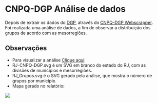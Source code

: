 # CNPQ-DGP Análise de dados

Depois de extrair os dados do [DGP](http://dgp.cnpq.br/dgp/faces/consulta/consulta_parametrizada.jsf), através do [CNPQ-DGP Webscrapper](https://github.com/fao89/DGP-Data-Extraction). Foi realizada uma análise de dados, a fim de observar a distribuição dos grupos de acordo com as mesorregiões.


## Observações

* Para visualizar a análise [Clique aqui](https://fao89.github.io/DGP-Data-Visualization/Visual_DGP.html)
* RJ-CNPQ-DGP.svg é um SVG em branco do estado do RJ, com as divisões de municípios e mesorregiões.
* RJ_Grupos.svg é o SVG gerado pela análise, que mostra o número de grupos por município.
* Mapa gerado no relatório:
 
![](http://i.imgur.com/kxit0aM.gif)

